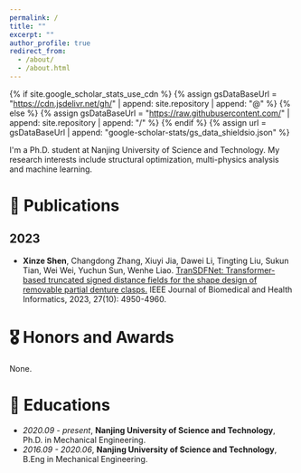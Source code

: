 ```yaml
---
permalink: /
title: ""
excerpt: ""
author_profile: true
redirect_from: 
  - /about/
  - /about.html
---
```


{% if site.google_scholar_stats_use_cdn %}
{% assign gsDataBaseUrl = "https://cdn.jsdelivr.net/gh/" | append: site.repository | append: "@" %}
{% else %}
{% assign gsDataBaseUrl = "https://raw.githubusercontent.com/" | append: site.repository | append: "/" %}
{% endif %}
{% assign url = gsDataBaseUrl | append: "google-scholar-stats/gs_data_shieldsio.json" %}

<span class='anchor' id='about-me'></span>

I'm a Ph.D. student at Nanjing University of Science and Technology. My research interests include structural optimization, multi-physics analysis and machine learning.

# 📝 Publications 
## 2023
- **Xinze Shen**, Changdong Zhang, Xiuyi Jia, Dawei Li, Tingting Liu, Sukun Tian, Wei Wei, Yuchun Sun, Wenhe Liao. [TranSDFNet: Transformer-based truncated signed distance fields for the shape design of removable partial denture clasps.](https://ieeexplore.ieee.org/abstract/document/10188897) IEEE Journal of Biomedical and Health Informatics, 2023, 27(10): 4950-4960.


# 🎖 Honors and Awards
None.

# 📖 Educations
- *2020.09 - present*, **Nanjing University of Science and Technology**, Ph.D. in Mechanical Engineering. 
- *2016.09 - 2020.06*, **Nanjing University of Science and Technology**, B.Eng in Mechanical Engineering. 
